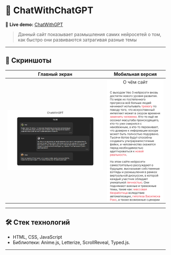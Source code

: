 # 🚀 ChatWithChatGPT
🔗 **Live demo:** [ChatWithGPT](https://f1cus7.github.io/ChatWithGPT/)  

> Данный сайт показывает размышления самих нейросетей о том, как быстро они развиваются затрагивая разные темы

---

## 📸 Скриншоты

| Главный экран | Мобильная версия |
|---------------|------------------|
| ![screenshot1](images/screen1.png) | ![screenshot2](images/screen2.png) |

---


## 🛠️ Стек технологий

- HTML, CSS, JavaScript
- Библиотеки: Anime.js, Letterize, ScrollReveal, Typed.js.

---
